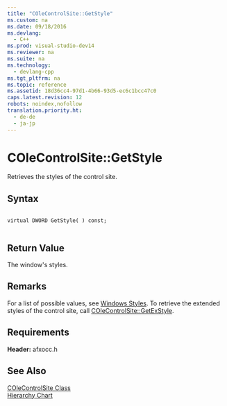 ```yaml
---
title: "COleControlSite::GetStyle"
ms.custom: na
ms.date: 09/18/2016
ms.devlang: 
  - C++
ms.prod: visual-studio-dev14
ms.reviewer: na
ms.suite: na
ms.technology: 
  - devlang-cpp
ms.tgt_pltfrm: na
ms.topic: reference
ms.assetid: 18d36cc4-97d1-4b66-93d5-ec6c1bcc47c0
caps.latest.revision: 12
robots: noindex,nofollow
translation.priority.ht: 
  - de-de
  - ja-jp
---
```

# COleControlSite::GetStyle
Retrieves the styles of the control site.  
  
## Syntax  
  
```  
  
virtual DWORD GetStyle( ) const;  
  
```  
  
## Return Value  
 The window's styles.  
  
## Remarks  
 For a list of possible values, see [Windows Styles](../vs140/Window-Styles.md). To retrieve the extended styles of the control site, call [COleControlSite::GetExStyle](../vs140/COleControlSite--GetExStyle.md).  
  
## Requirements  
 **Header:** afxocc.h  
  
## See Also  
 [COleControlSite Class](../vs140/COleControlSite-Class.md)   
 [Hierarchy Chart](../vs140/Hierarchy-Chart.md)